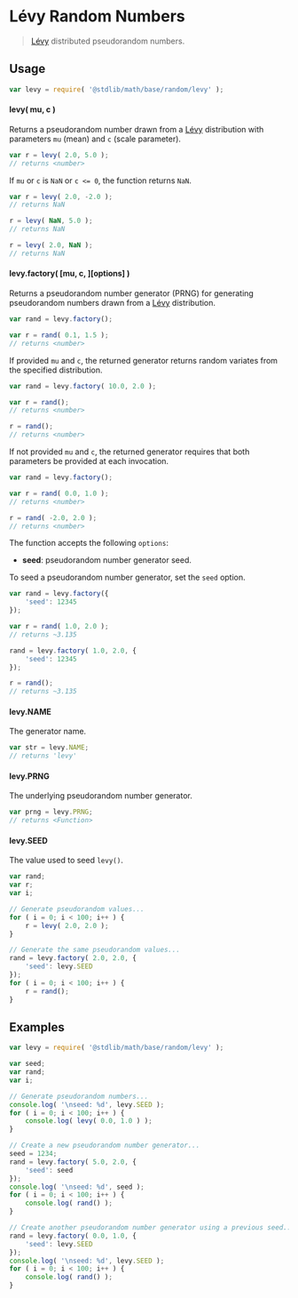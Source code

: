 # Lévy Random Numbers

> [Lévy][levy] distributed pseudorandom numbers.


<section class="usage">

## Usage

``` javascript
var levy = require( '@stdlib/math/base/random/levy' );
```

#### levy( mu, c )

Returns a pseudorandom number drawn from a [Lévy][levy] distribution with parameters `mu` (mean) and `c` (scale parameter).

``` javascript
var r = levy( 2.0, 5.0 );
// returns <number>
```

If `mu` or `c` is `NaN` or `c <= 0`, the function returns `NaN`.

``` javascript
var r = levy( 2.0, -2.0 );
// returns NaN

r = levy( NaN, 5.0 );
// returns NaN

r = levy( 2.0, NaN );
// returns NaN
```

#### levy.factory( \[mu, c, \]\[options\] )

Returns a pseudorandom number generator (PRNG) for generating pseudorandom numbers drawn from a [Lévy][levy] distribution.

``` javascript
var rand = levy.factory();

var r = rand( 0.1, 1.5 );
// returns <number>
```

If provided `mu` and `c`, the returned generator returns random variates from the specified distribution.

``` javascript
var rand = levy.factory( 10.0, 2.0 );

var r = rand();
// returns <number>

r = rand();
// returns <number>
```

If not provided `mu` and `c`, the returned generator requires that both parameters be provided at each invocation.

``` javascript
var rand = levy.factory();

var r = rand( 0.0, 1.0 );
// returns <number>

r = rand( -2.0, 2.0 );
// returns <number>
```

The function accepts the following `options`:

* __seed__: pseudorandom number generator seed.

To seed a pseudorandom number generator, set the `seed` option.

``` javascript
var rand = levy.factory({
    'seed': 12345
});

var r = rand( 1.0, 2.0 );
// returns ~3.135

rand = levy.factory( 1.0, 2.0, {
    'seed': 12345
});

r = rand();
// returns ~3.135
```

#### levy.NAME

The generator name.

``` javascript
var str = levy.NAME;
// returns 'levy'
```

#### levy.PRNG

The underlying pseudorandom number generator.

``` javascript
var prng = levy.PRNG;
// returns <Function>
```

#### levy.SEED

The value used to seed `levy()`.

``` javascript
var rand;
var r;
var i;

// Generate pseudorandom values...
for ( i = 0; i < 100; i++ ) {
    r = levy( 2.0, 2.0 );
}

// Generate the same pseudorandom values...
rand = levy.factory( 2.0, 2.0, {
    'seed': levy.SEED
});
for ( i = 0; i < 100; i++ ) {
    r = rand();
}
```

</section>

<!-- /.usage -->


<section class="examples">

## Examples

``` javascript
var levy = require( '@stdlib/math/base/random/levy' );

var seed;
var rand;
var i;

// Generate pseudorandom numbers...
console.log( '\nseed: %d', levy.SEED );
for ( i = 0; i < 100; i++ ) {
    console.log( levy( 0.0, 1.0 ) );
}

// Create a new pseudorandom number generator...
seed = 1234;
rand = levy.factory( 5.0, 2.0, {
    'seed': seed
});
console.log( '\nseed: %d', seed );
for ( i = 0; i < 100; i++ ) {
    console.log( rand() );
}

// Create another pseudorandom number generator using a previous seed...
rand = levy.factory( 0.0, 1.0, {
    'seed': levy.SEED
});
console.log( '\nseed: %d', levy.SEED );
for ( i = 0; i < 100; i++ ) {
    console.log( rand() );
}
```

</section>

<!-- /.examples -->


<section class="links">

[levy]: https://en.wikipedia.org/wiki/L%C3%A9vy_distribution

</section>

<!-- /.links -->
